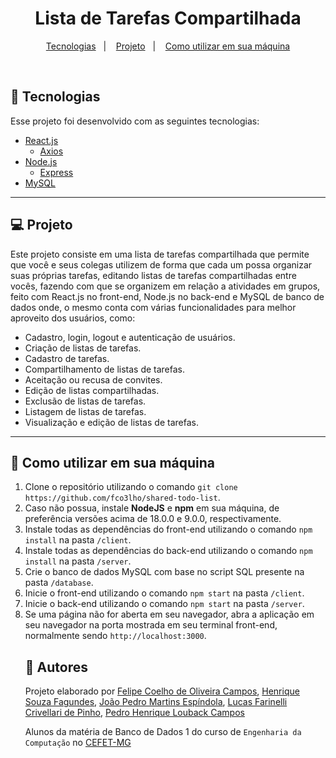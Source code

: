 <h1 align="center">Lista de Tarefas Compartilhada</h1>

<p align="center">
  <a href="#-tecnologias">Tecnologias</a>&nbsp;&nbsp;&nbsp;|&nbsp;&nbsp;&nbsp;
  <a href="#-projeto">Projeto</a>&nbsp;&nbsp;&nbsp;|&nbsp;&nbsp;&nbsp;
  <a href="#-como-utilizar-em-sua-máquina">Como utilizar em sua máquina</a>
</p>

<br>

## 🚀 Tecnologias

Esse projeto foi desenvolvido com as seguintes tecnologias: 

- [React.js](https://pt-br.reactjs.org)
  - [Axios](https://axios-http.com/ptbr/docs/intro)
- [Node.js](https://nodejs.org/en)
  - [Express](https://expressjs.com/pt-br/)
- [MySQL](https://www.mysql.com)


---
## 💻 Projeto

Este projeto consiste em uma lista de tarefas compartilhada que permite que você e seus colegas utilizem de forma que cada um possa organizar suas próprias tarefas, editando listas de tarefas compartilhadas entre vocês, fazendo com que se organizem em relação a atividades em grupos, feito com React.js no front-end, Node.js no back-end e MySQL de banco de dados onde, o mesmo conta com várias funcionalidades para melhor aproveito dos usuários, como: 
<ul>
    <li>Cadastro, login, logout e autenticação de usuários.</li>
    <li>Criação de listas de tarefas.</li>
    <li>Cadastro de tarefas.</li>
    <li>Compartilhamento de listas de tarefas.</li>
    <li>Aceitação ou recusa de convites.</li>
    <li>Edição de listas compartilhadas.</li>
    <li>Exclusão de listas de tarefas.</li>
    <li>Listagem de listas de tarefas.</li>
    <li>Visualização e edição de listas de tarefas.</li>
</ul>

---

## 🔗 Como utilizar em sua máquina

<ol>
  <li>Clone o repositório utilizando o comando <code>git clone https://github.com/fco3lho/shared-todo-list</code>.</li>
  <li>Caso não possua, instale <strong>NodeJS</strong> e <strong>npm</strong> em sua máquina, de preferência versões acima de 18.0.0 e 9.0.0, respectivamente.</li>
  <li>Instale todas as dependências do front-end utilizando o comando <code>npm install</code> na pasta <code>/client</code>.</li>
  <li>Instale todas as dependências do back-end utilizando o comando <code>npm install</code> na pasta <code>/server</code>.</li>
  <li>Crie o banco de dados MySQL com base no script SQL presente na pasta <code>/database</code>.</li>
  <li>Inicie o front-end utilizando o comando <code>npm start</code> na pasta <code>/client</code>.</li>
  <li>Inicie o back-end utilizando o comando <code>npm start</code> na pasta <code>/server</code>.</li>
  <li>Se uma página não for aberta em seu navegador, abra a aplicação em seu navegador na porta mostrada em seu terminal front-end, normalmente sendo <code>http://localhost:3000</code>.</li>

## 👥 Autores

Projeto elaborado por [Felipe Coelho de Oliveira Campos](https://github.com/fco3lho), [Henrique Souza Fagundes](https://github.com/ohenriquesouza), [João Pedro Martins Espíndola](https://github.com/JoaoMEspindola?tab=repositories), [Lucas Farinelli Crivellari de Pinho](https://github.com/farinellizin), [Pedro Henrique Louback Campos](https://github.com/PedroLouback)

Alunos da matéria de Banco de Dados 1 do curso de `Engenharia da Computação` no [CEFET-MG](https://www.cefetmg.br)
